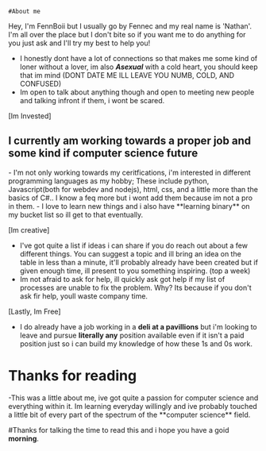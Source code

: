 <!---
- 👋 Hi, I’m @FennBoii
- 👀 I’m interested in ...
- 🌱 I’m currently learning ...
- 💞️ I’m looking to collaborate on ...
- 📫 How to reach me ...

FennBoii/FennBoii is a ✨ special ✨ repository because its `README.md` (this file) appears on your GitHub profile.
You can click the Preview link to take a look at your changes.
--->
    #About me
Hey, I'm FennBoii but I usually go by Fennec and my real name is 'Nathan'.
I'm all over the place but I don't bite so if you want me to do anything for you just ask and I'll try my best to help you!
- I honestly dont have a lot of connections so that makes me some kind of loner without a lover, im also ***Asexual*** with a cold heart, you should keep that im mind (DONT DATE ME ILL LEAVE YOU NUMB, COLD, AND CONFUSED)
- Im open to talk about anything though and open to meeting new people and talking infront if them, i wont be scared.

[Im Invested]
<h2>I currently am working towards a proper job and some kind if computer science future</h2>
- I'm not only working towards my ceritfications, i'm interested in different programming languages as my hobby; These include python, Javascript(both for webdev and nodejs), html, css, and a little more than the basics of C#.. I know a feq more but i wont add them because im not a pro in them.
- I love to learn new things and i also have **learning binary** on my bucket list so ill get to that eventually.

[Im creative]
- I've got quite a list if ideas i can share if you do reach out about a few different things. You can suggest a topic and ill bring an idea on the table in less than a minute, it'll probably already have been created but if given enough time, ill present to you something inspiring. (top a week)
- Im not afraid to ask for help, ill quickly ask got help if my list of processes are unable to fix the problem. Why? Its because if you don't ask fir help, youll waste company time.

[Lastly, Im Free]
- I do already have a job working in a **deli at a pavillions** but i'm looking to leave and pursue **literally any** position available even if it isn't a paid position just so i can build my knowledge of how these 1s and 0s work.


<h1>Thanks for reading</h1>
-This was a little about me, ive got quite a passion for computer science and everything within it. Im learning everyday willingly and ive probably touched a little bit of every part of the spectrum of the **computer science** field.

#Thanks for talking the time to read this and i hope you have a goid **morning**.